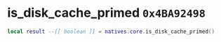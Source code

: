 # is_disk_cache_primed `0x4BA92498`

```lua
local result --[[ boolean ]] = natives.core.is_disk_cache_primed()
```